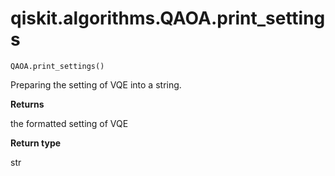 # qiskit.algorithms.QAOA.print\_settings

`QAOA.print_settings()`

Preparing the setting of VQE into a string.

**Returns**

the formatted setting of VQE

**Return type**

str

